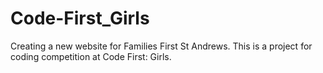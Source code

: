 # Code-First_Girls
Creating a new website for Families First St Andrews. This is a project for coding competition at Code First: Girls.
